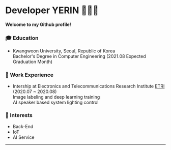 # Developer YERIN 👩🏻‍💻

**Welcome to my Github profile!**  


### :mortar_board: Education 
- Kwangwoon University, Seoul, Republic of Korea   
  Bachelor's Degree in Computer Engineering (2021.08 Expected Graduation Month)    
    
    
    
### :office: Work Experience
- Intership at Electronics and Telecommunications Research Institute [ETRI](https://www.etri.re.kr/intro.html) (2020.07 ~ 2020.08)   
  Image labeling and deep learning training    
  AI speaker based system lighting control    
    
    
    
### :star2: Interests
- Back-End
- IoT   
- AI Service   

   
   
------
